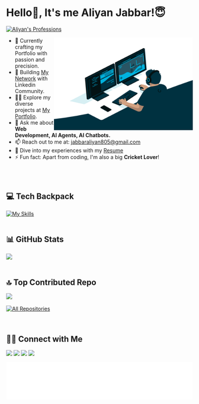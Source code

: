 <!---------------------------- Typewriter animation ----------------------------->
# Hello👋, It's me Aliyan Jabbar!😇
[![Aliyan's Professions](https://readme-typing-svg.herokuapp.com?font=Montserrat&weight=500&pause=1000&width=435&lines=I'm+a+Web+Developer;I'm+a+Chatbot+Developer;I'm+an+Agentic+AI+Engineer)](https://git.io/typing-svg)


<!---------------------------- About Me ----------------------------->
<img align="right" alt="GIF" src="./developer.gif" height="250" width="375" />

- 🔭 Currently crafting my Portfolio with passion and precision.
- 👯 Building [My Network](https://www.linkedin.com/in/aliyan-jabbar) with Linkedin Community.
- 👨‍💻 Explore my diverse projects at [My Portfolio](https://aliyan-jabbar-portfolio.vercel.app).
- 💬 Ask me about **Web Development, AI Agents, AI Chatbots.**
- 📫 Reach out to me at: <a href="mailto:jabbaraliyan805@gmail.com">jabbaraliyan805@gmail.com</a>
- 📄 Dive into my experiences with my [Resume](https://aliyan-jabbar-portfolio.vercel.app/assets/AliyanJabbarResume.pdf)
- ⚡ Fun fact: Apart from coding, I'm also a big **Cricket Lover**!
<br>
<br>


<!---------------------------- My Skills Section ----------------------------->
## 💻 Tech Backpack

[![My Skills](https://skillicons.dev/icons?i=html,css,js,ts,react,nextjs,tailwindcss,materialui,bootstrap,redux,threejs,figma,vite,python,fastapi,mongodb,postgres,firebase,git,github,postman,vscode,vercel,netlify,docker,kubernetes,aws,linux,windows,npm)](https://skillicons.dev)
<br>
<br>


<!----------------------------- Github Stats --------------------------->
## 📊 GitHub Stats
![](https://github-readme-stats.vercel.app/api/top-langs/?username=AliyanJabbar&theme=github_dark&hide_border=false&include_all_commits=true&count_private=true&layout=compact)
<br>
<br>


## 🔝 Top Contributed Repo
![](https://github-contributor-stats.vercel.app/api?username=AliyanJabbar&limit=5&theme=github_dark&combine_all_yearly_contributions=true)

<p align="left">
  <a href="https://github.com/AliyanJabbar?tab=repositories"><img alt="All Repositories" title="All Repositories" src="https://custom-icon-badges.herokuapp.com/badge/-All%20Repos-2962FF?style=for-the-badge&logoColor=white&logo=repo"/></a>
</p>
<br>


<!--------------------------------- Social Links --------------------------------->
## 🤝🏻 Connect with Me

<p align="left">
<a href="mailto:jabbaraliyan805@gmail.com" style="text-decoration:none">
  <img height="30" src = "https://img.shields.io/badge/gmail-c14438?&style=for-the-badge&logo=gmail&logoColor=white">
</a>
<a href="https://www.linkedin.com/in/aliyan-jabbar" style="text-decoration:none">
  <img height="30" src="https://img.shields.io/badge/linkedin-blue.svg?&style=for-the-badge&logo=LinkedIn&logoColor=white" />
</a>
<a href="https://x.com/aliyanjabbar_ai" style="text-decoration:none">
  <img height="30" src ="https://img.shields.io/badge/twitter-black.svg?&style=for-the-badge&logo=x&logoColor=white">
</a>
<a href="https://discord.com/users/1209465617053122560" style="text-decoration:none">
  <img height="30" src="https://img.shields.io/badge/discord-darkblue.svg?&style=for-the-badge&logo=discord&logoColor=white" />
</a>
</p>


<!---------------------------------  Marquee Animation  ------------------------>
<img height="100" alt="Thanks for visiting me" width="100%" src="./marquee.svg" />